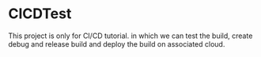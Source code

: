 # CICDTest
This project is only for CI/CD tutorial. in which we can test the build, create debug and release build and deploy the build on associated cloud.
